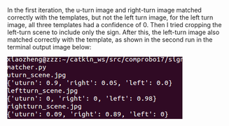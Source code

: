 In the first iteration, the u-turn image and right-turn image matched correctly with the templates, but not the left turn image, for the left turn image, all three templates had a confidence of 0. 
Then I tried cropping the left-turn scene to include only the sign. After this, the left-turn image also matched correctly with the template, as shown in the second run in the terminal output image below:

![Terminal output](https://github.com/xiaozhengxu/sign_follower/blob/master/images/terminal_output.png)
